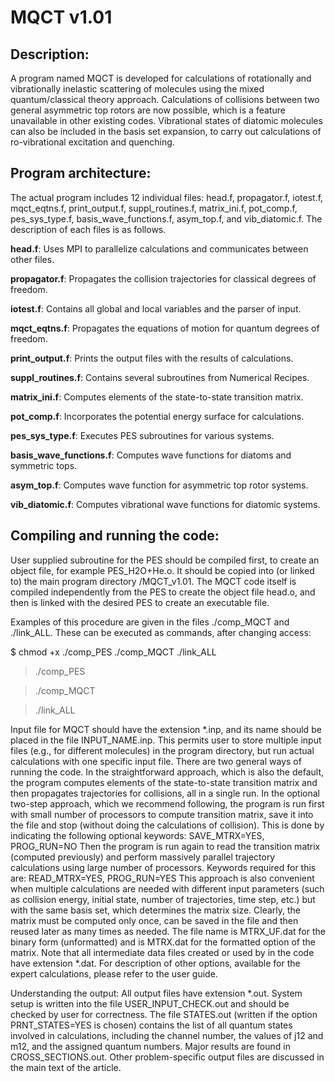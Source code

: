 # MQCT v1.01


## Description:

A program named MQCT is developed for calculations of rotationally and vibrationally inelastic scattering of molecules using the mixed quantum/classical theory approach. Calculations of collisions between two general asymmetric top rotors are now possible, which is a feature unavailable in other existing codes. Vibrational states of diatomic molecules can also be included in the basis set expansion, to carry out calculations of ro-vibrational excitation and quenching.

## Program architecture:

The actual program includes 12 individual files: head.f, propagator.f, iotest.f, mqct_eqtns.f, print_output.f, suppl_routines.f, matrix_ini.f, pot_comp.f, pes_sys_type.f, basis_wave_functions.f, asym_top.f, and vib_diatomic.f. The description of each files is as follows.

**head.f**: Uses MPI to parallelize calculations and communicates between other files.

**propagator.f**: Propagates the collision trajectories for classical degrees of freedom.

**iotest.f**: Contains all global and local variables and the parser of input.

**mqct_eqtns.f**: Propagates the equations of motion for quantum degrees of freedom.

**print_output.f**: Prints the output files with the results of calculations.

**suppl_routines.f**: Contains several subroutines from Numerical Recipes.

**matrix_ini.f**: Computes elements of the state-to-state transition matrix.

**pot_comp.f**: Incorporates the potential energy surface for calculations.

**pes_sys_type.f**: Executes PES subroutines for various systems.

**basis_wave_functions.f**: Computes wave functions for diatoms and symmetric tops.

**asym_top.f**: Computes wave function for asymmetric top rotor systems.

**vib_diatomic.f**: Computes vibrational wave functions for diatomic systems.

## Compiling and running the code:
User supplied subroutine for the PES should be compiled first, to create an object file, for example PES_H2O+He.o. It should be copied into (or linked to) the main program directory /MQCT_v1.01. The MQCT code itself is compiled independently from the PES to create the object file head.o, and then is linked with the desired PES to create an executable file.

Examples of this procedure are given in the files ./comp_MQCT and ./link_ALL. These can be executed as commands, after changing access: 

$ chmod +x ./comp_PES ./comp_MQCT ./link_ALL

> ./comp_PES 

> ./comp_MQCT 

> ./link_ALL

Input file for MQCT should have the extension *.inp, and its name should be placed in the file INPUT_NAME.inp. This permits user to store multiple input files (e.g., for different molecules) in the program directory, but run actual calculations with one specific input file. There are two general ways of running the code. In the straightforward approach, which is also the default, the program computes elements of the state-to-state transition matrix and then propagates trajectories for collisions, all in a single run. In the optional two-step approach, which we recommend following, the program is run first with small number of processors to compute transition matrix, save it into the file and stop (without doing the calculations of collision). This is done by indicating the following optional keywords:
SAVE_MTRX=YES, PROG_RUN=NO
Then the program is run again to read the transition matrix (computed previously) and perform massively parallel trajectory calculations using large number of processors. Keywords required for this are:
READ_MTRX=YES, PROG_RUN=YES
This approach is also convenient when multiple calculations are needed with different input parameters (such as collision energy, initial state, number of trajectories, time step, etc.) but with the same basis set, which determines the matrix size. Clearly, the matrix must be computed only once, can be saved in the file and then reused later as many times as needed. The file name is MTRX_UF.dat for the binary form (unformatted) and is MTRX.dat for the formatted option of the matrix. Note that all intermediate data files created or used by in the code have extension *.dat. For description of other options, available for the expert calculations, please refer to the user guide.

Understanding the output:
	All output files have extension *.out. System setup is written into the file USER_INPUT_CHECK.out and should be checked by user for correctness. The file STATES.out (written if the option PRNT_STATES=YES is chosen) contains the list of all quantum states involved in calculations, including the channel number, the values of j12 and m12, and the assigned quantum numbers. Major results are found in CROSS_SECTIONS.out. Other problem-specific output files are discussed in the main text of the article. 


